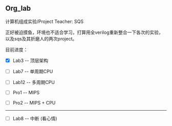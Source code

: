 ## Org_lab

计算机组成实验/Project   Teacher: SQS



正好被迫摸鱼，环境也不适合学习，打算用全verilog重新整合一下各次的实验，以及sqs及其折磨人的两次project。

目前进度：

- [x]  Lab3 -- 顶层架构

- [ ]  Lab7 -- 单周期CPU

- [ ]  Lab12 -- 多周期CPU

- [ ]  Pro1 -- MIPS

- [ ]  Pro2 -- MIPS + CPU

  ------------------ -------------------------------

- [ ]  Lab8 -- 中断 (看心情) 

  